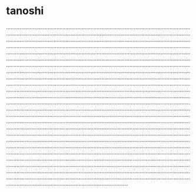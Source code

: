 # tanoshi

..............................................................................................................................................................................................................................................................................................................................................................................................................................................................................................................................................................................................................................................................................................................................................................................................................................................................................................................................................................................................................................................................................................................................................................................................................................................................................................................................................................................................................................................................................................................................................................................................................................................................................................................................................................................................................................................................................................................................................................................................................................................................................................................................................................................................................................................................................................................................................................................................................................................................................................................................................................................................................................................................................................................................................................................................................................................................................................................................................................................................................................................................................................................................................................................................................................................................................................................